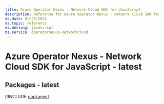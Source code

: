 ```yaml
---
title: Azure Operator Nexus - Network Cloud SDK for JavaScript
description: Reference for Azure Operator Nexus - Network Cloud SDK for JavaScript
ms.date: 01/23/2024
ms.topic: reference
ms.devlang: javascript
ms.service: operatornexus-networkcloud
---
```

# Azure Operator Nexus - Network Cloud SDK for JavaScript - latest
## Packages - latest
[!INCLUDE [packages](operator-nexus---network-cloud-index.md)]